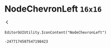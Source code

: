 # NodeChevronLeft `16x16`
<img src="/img/NodeChevronLeft.png" width=16 height=16>

``` CSharp
EditorGUIUtility.IconContent("NodeChevronLeft")
```
```
-2477174507547198423
```
